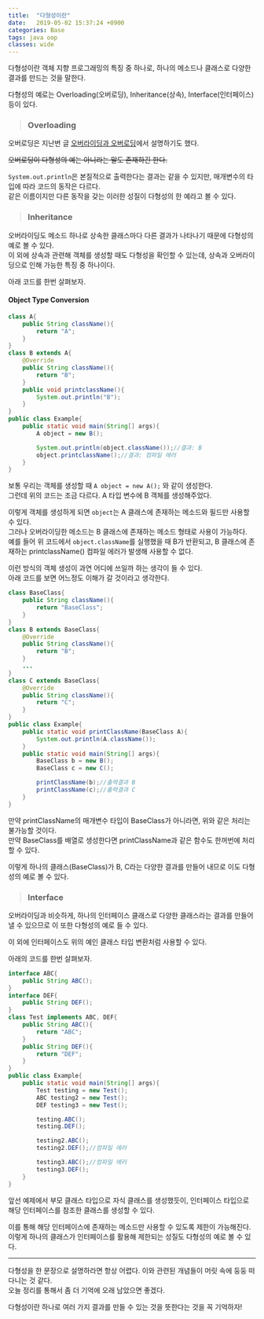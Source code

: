 ```yaml
---
title:  "다형성이란"
date:   2019-05-02 15:37:24 +0900
categories: Base
tags: java oop 
classes: wide
---
```


다형성이란 객체 지향 프로그래밍의 특징 중 하나로, 하나의 메소드나 클래스로 다양한 결과를 만드는 것을 말한다.  
  
다형성의 예로는 Overloading(오버로딩), Inheritance(상속), Interface(인터페이스) 등이 있다.  
  
> ### Overloading

오버로딩은 지난번 글 [오버라이딩과 오버로딩](https://2ssue.github.io/programming/190428_PJI/)에서 설명하기도 했다.  

~~오버로딩이 다형성의 예는 아니라는 말도 존재하긴 한다.~~
  
`System.out.println`은 본질적으로 출력한다는 결과는 같을 수 있지만, 매개변수의 타입에 따라 코드의 동작은 다르다.  
같은 이름이지만 다른 동작을 갖는 이러한 성질이 다형성의 한 예라고 볼 수 있다.  
  
> ### Inheritance

오버라이딩도 메소드 하나로 상속한 클래스마다 다른 결과가 나타나기 때문에 다형성의 예로 볼 수 있다.  
이 외에 상속과 관련해 객체를 생성할 때도 다형성을 확인할 수 있는데, 상속과 오버라이딩으로 인해 가능한 특징 중 하나이다.  
  
아래 코드를 한번 살펴보자.  

#### Object Type Conversion
  
```java
class A{
    public String className(){
        return "A";
    }
}
class B extends A{
    @Override
    public String className(){
        return "B";
    }
    public void printclassName(){
        System.out.println("B");
    }
}
public class Example{
    public static void main(String[] args){
        A object = new B();

        System.out.println(object.className());//결과: B
        object.printclassName();//결과: 컴파일 에러
    }
}
```

보통 우리는 객체를 생성할 때 `A object = new A();` 와 같이 생성한다.  
그런데 위의 코드는 조금 다르다. A 타입 변수에 B 객체를 생성해주었다.  
  
이렇게 객체를 생성하게 되면 `object`는 A 클래스에 존재하는 메소드와 필드만 사용할 수 있다.  
그러나 오버라이딩한 메소드는 B 클래스에 존재하는 메소드 형태로 사용이 가능하다.  
예를 들어 위 코드에서 `object.className`를 실행했을 때 B가 반환되고, B 클래스에 존재하는 printclassName() 컴파일 에러가 발생해 사용할 수 없다.  
  
이런 방식의 객체 생성이 과연 어디에 쓰일까 하는 생각이 들 수 있다.  
아래 코드를 보면 어느정도 이해가 갈 것이라고 생각한다.  
  
```java
class BaseClass{
    public String className(){
        return "BaseClass";
    }
}
class B extends BaseClass{
    @Override
    public String className(){
        return "B";
    }
    ...
}
class C extends BaseClass{
    @Override
    public String className(){
        return "C";
    }
}
public class Example{
    public static void printClassName(BaseClass A){
        System.out.println(A.className());
    }
    public static void main(String[] args){
        BaseClass b = new B();
        BaseClass c = new C();

        printClassName(b);//출력결과 B
        printClassName(c);//출력결과 C
    }
}
```
  
만약 printClassName의 매개변수 타입이 BaseClass가 아니라면, 위와 같은 처리는 불가능할 것이다.  
만약 BaseClass를 배열로 생성한다면 printClassName과 같은 함수도 한꺼번에 처리할 수 있다.  
  
이렇게 하나의 클래스(BaseClass)가 B, C라는 다양한 결과를 만들어 내므로 이도 다형성의 예로 볼 수 있다.  
  
> ### Interface

오버라이딩과 비슷하게, 하나의 인터페이스 클래스로 다양한 클래스라는 결과를 만들어낼 수 있으므로 이 또한 다형성의 예로 들 수 있다.  
  
이 외에 인터페이스도 위의 예인 클래스 타입 변환처럼 사용할 수 있다.  
  
아래의 코드를 한번 살펴보자.  

```java
interface ABC{
    public String ABC();
}
interface DEF{
    public String DEF();
}
class Test implements ABC, DEF{
    public String ABC(){
        return "ABC";
    }
    public String DEF(){
        return "DEF";
    }
}
public class Example{
    public static void main(String[] args){
        Test testing = new Test();
        ABC testing2 = new Test();
        DEF testing3 = new Test();

        testing.ABC();
        testing.DEF();

        testing2.ABC();
        testing2.DEF();//컴파일 에러

        testing3.ABC();//컴파일 에러
        testing3.DEF();
    }
}
```

앞선 예제에서 부모 클래스 타입으로 자식 클래스를 생성했듯이, 인터페이스 타입으로 해당 인터페이스를 참조한 클래스를 생성할 수 있다.  
  
이를 통해 해당 인터페이스에 존재하는 메소드만 사용할 수 있도록 제한이 가능해진다.  
이렇게 하나의 클래스가 인터페이스를 활용해 제한되는 성질도 다형성의 예로 볼 수 있다.  

___

다형성을 한 문장으로 설명하라면 항상 어렵다. 이와 관련된 개념들이 머릿 속에 둥둥 떠다니는 것 같다.  
오늘 정리를 통해서 좀 더 기억에 오래 남았으면 좋겠다.  
  
다형성이란 하나로 여러 가지 결과를 만들 수 있는 것을 뜻한다는 것을 꼭 기억하자!  